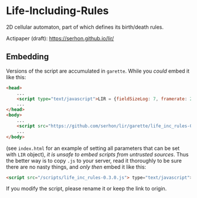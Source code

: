 # Life-Including-Rules

2D cellular automaton, part of which defines its birth/death rules.

Actipaper (draft): https://serhon.github.io/lir/

## Embedding

Versions of the script are accumulated in `garette`. While you *could* embed it like this:

```html
<head>
	...
	<script type="text/javascript">LIR = {fieldSizeLog: 7, framerate: 20, showAgecolors: true}</script>
	...
</head>
<body>
	...
	<script src="https://github.com/serhon/lir/garette/life_inc_rules-0.3.0.js"> type="text/javascript"></script>
	...
</body>
```

(see `index.html` for an example of setting all parameters that can be set with `LIR` object),
*it is unsafe to embed scripts from untrusted sources*. Thus the better way is to copy `.js` to your server, read it thoroughly to be sure there are no nasty things, and *only then* embed it like this:

```html
<script src="/scripts/life_inc_rules-0.3.0.js"> type="text/javascript"></script>
```

If you modify the script, please rename it or keep the link to origin.